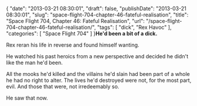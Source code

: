 {
    "date": "2013-03-21 08:30:01",
    "draft": false,
    "publishDate": "2013-03-21 08:30:01",
    "slug": "space-flight-704-chapter-46-fateful-realisation",
    "title": "Space Flight 704, Chapter 46: Fateful Realisation",
    "url": "\/space-flight-704-chapter-46-fateful-realisation\/",
    "tags": [
        "dick",
        "Rex Havoc"
    ],
    "categories": [
        "Space Flight 704"
    ]
}**He'd been a bit of a dick.**

Rex reran his life in reverse and found himself wanting.

He watched his past heroics from a new perspective and decided he didn't
like the man he'd been.

All the mooks he'd killed and the villains he'd slain had been part of a
whole he had no right to alter. The lives he'd destroyed were not, for
the most part, evil. And those that were, not irredeemably so.

He saw that now.
